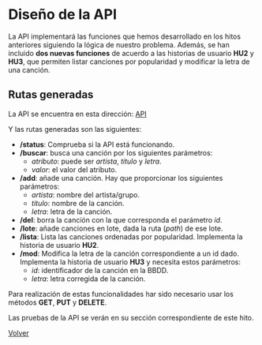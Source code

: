 # Diseño de la API

La API implementará las funciones que hemos desarrollado en los hitos anteriores siguiendo la lógica de nuestro problema. Además, se han incluido **dos nuevas funciones** de acuerdo a las historias de usuario **HU2** y **HU3**, que permiten listar canciones por popularidad y modificar la letra de una canción.

## Rutas generadas

La API se encuentra en esta dirección: [API](../../src/api/sonder_api.py)

Y las rutas generadas son las siguientes:
- **/status**: Comprueba si la API está funcionando.
- **/buscar**: busca una canción por los siguientes parámetros:
    - *atributo*: puede ser *artista*, *titulo* y *letra*.
    - *valor*: el valor del atributo.
- **/add**: añade una canción. Hay que proporcionar los siguientes parámetros:
    - *artista*: nombre del artista/grupo.
    - *titulo*: nombre de la canción.
    - *letra*: letra de la canción.
- **/del**: borra la canción con la que corresponda el parámetro *id*.
- **/lote**: añade canciones en lote, dada la ruta (*path*) de ese lote.
- **/lista**: Lista las canciones ordenadas por popularidad. Implementa la historia de usuario **HU2**.
- **/mod**: Modifica la letra de la canción correspondiente a un id dado. Implementa la historia de usuario **HU3** y necesita estos parámetros:
    - *id*: identificador de la canción en la BBDD.
    - *letra*: letra corregida de la canción.

Para realización de estas funcionalidades har sido necesario usar los métodos **GET**, **PUT** y **DELETE**.

Las pruebas de la API se verán en su sección correspondiente de este hito.

[Volver](README.md)

